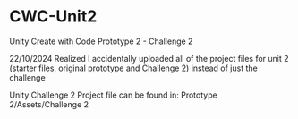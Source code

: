 # CWC-Unit2
Unity Create with Code Prototype 2 - Challenge 2

22/10/2024
Realized I accidentally uploaded all of the project files for unit 2 (starter files, original prototype and Challenge 2) instead of just the challenge

Unity Challenge 2 Project file can be found in:
 Prototype 2/Assets/Challenge 2
